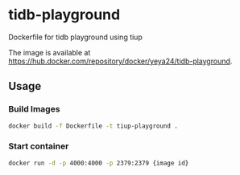 # tidb-playground
Dockerfile for tidb playground using tiup

The image is available at https://hub.docker.com/repository/docker/yeya24/tidb-playground.

## Usage

### Build Images

``` bash
docker build -f Dockerfile -t tiup-playground .
```

### Start container

``` bash
docker run -d -p 4000:4000 -p 2379:2379 {image id}
```
